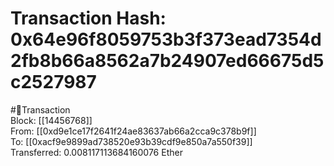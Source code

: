 
Transaction Hash: 0x64e96f8059753b3f373ead7354d2fb8b66a8562a7b24907ed66675d5c2527987
====================================================================================
  
#💸Transaction  
Block: [[14456768]]  
From: [[0xd9e1ce17f2641f24ae83637ab66a2cca9c378b9f]]  
To: [[0xacf9e9899ad738520e93b39cdf9e850a7a550f39]]  
Transferred: 0.008117113684160076 Ether
